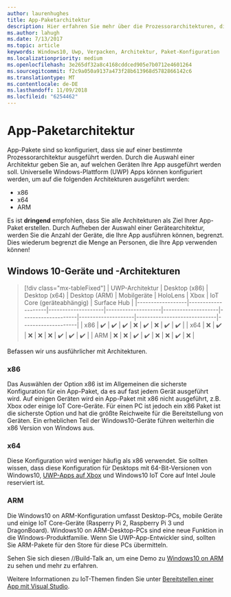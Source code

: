 ```yaml
---
author: laurenhughes
title: App-Paketarchitektur
description: Hier erfahren Sie mehr über die Prozessorarchitekturen, die beim Erstellen des UWP-App-Pakets verwendet werden sollten.
ms.author: lahugh
ms.date: 7/13/2017
ms.topic: article
keywords: Windows10, Uwp, Verpacken, Architektur, Paket-Konfiguration
ms.localizationpriority: medium
ms.openlocfilehash: 3e265df32a8c4168cddced905e7b0712e4601264
ms.sourcegitcommit: f2c9a050a9137a473f28b613968d5782866142c6
ms.translationtype: MT
ms.contentlocale: de-DE
ms.lasthandoff: 11/09/2018
ms.locfileid: "6254462"
---
```

# <a name="app-package-architectures"></a>App-Paketarchitektur

App-Pakete sind so konfiguriert, dass sie auf einer bestimmte Prozessorarchitektur ausgeführt werden. Durch die Auswahl einer Architektur geben Sie an, auf welchen Geräten Ihre App ausgeführt werden soll. Universelle Windows-Plattform (UWP) Apps können konfiguriert werden, um auf die folgenden Architekturen ausgeführt werden:
- x86
- x64
- ARM

Es ist **dringend** empfohlen, dass Sie alle Architekturen als Ziel Ihrer App-Paket erstellen. Durch Aufheben der Auswahl einer Gerätearchitektur, werden Sie die Anzahl der Geräte, die Ihre App ausführen können, begrenzt. Dies wiederum begrenzt die Menge an Personen, die Ihre App verwenden können!

## <a name="windows-10-devices-and-architectures"></a>Windows 10-Geräte und -Architekturen

> [!div class="mx-tableFixed"]
| UWP-Architektur | Desktop (x86)      | Desktop (x64)      | Desktop (ARM)      | Mobilgeräte             | HoloLens           | Xbox               | IoT Core (geräteabhängig) | Surface Hub        |
|------------------|--------------------|--------------------|--------------------|--------------------|--------------------|--------------------|-----------------------------|--------------------|
| x86              | :heavy_check_mark: | :heavy_check_mark: | :heavy_check_mark: | :x:                | :heavy_check_mark: | :x:                | :heavy_check_mark:          | :heavy_check_mark: |
| x64              | :x:                | :heavy_check_mark: | :x:                | :x:                | :x:                | :heavy_check_mark: | :heavy_check_mark:          | :heavy_check_mark: |
| ARM              | :x:                | :x:                | :heavy_check_mark: | :heavy_check_mark: | :x:                | :x:                | :heavy_check_mark:          | :x:                |
 

Befassen wir uns ausführlicher mit Architekturen. 

### <a name="x86"></a>x86
Das Auswählen der Option x86 ist im Allgemeinen die sicherste Konfiguration für ein App-Paket, da es auf fast jedem Gerät ausgeführt wird. Auf einigen Geräten wird ein App-Paket mit x86 nicht ausgeführt, z.B. Xbox oder einige IoT Core-Geräte. Für einen PC ist jedoch ein x86 Paket ist die sicherste Option und hat die größte Reichweite für die Bereitstellung von Geräten. Ein erheblichen Teil der Windows10-Geräte führen weiterhin die x86 Version von Windows aus. 

### <a name="x64"></a>x64
Diese Konfiguration wird weniger häufig als x86 verwendet. Sie sollten wissen, dass diese Konfiguration für Desktops mit 64-Bit-Versionen von Windows10, [UWP-Apps auf Xbox](https://docs.microsoft.com/windows/uwp/xbox-apps/system-resource-allocation) und Windows10 IoT Core auf Intel Joule reserviert ist.

### <a name="arm"></a>ARM
Die Windows10 on ARM-Konfiguration umfasst Desktop-PCs, mobile Geräte und einige IoT Core-Geräte (Rasperry Pi 2, Raspberry Pi 3 und DragonBoard). Windows10 on ARM-Desktop-PCs sind eine neue Funktion in die Windows-Produktfamilie. Wenn Sie UWP-App-Entwickler sind, sollten Sie ARM-Pakete für den Store für diese PCs übermitteln. 

Sehen Sie sich diesen //Build-Talk an, um eine Demo zu [Windows10 on ARM](https://channel9.msdn.com/Events/Build/2017/P4171) zu sehen und mehr zu erfahren. 

Weitere Informationen zu IoT-Themen finden Sie unter [Bereitstellen einer App mit Visual Studio](https://developer.microsoft.com/windows/iot/Docs/AppDeployment).
